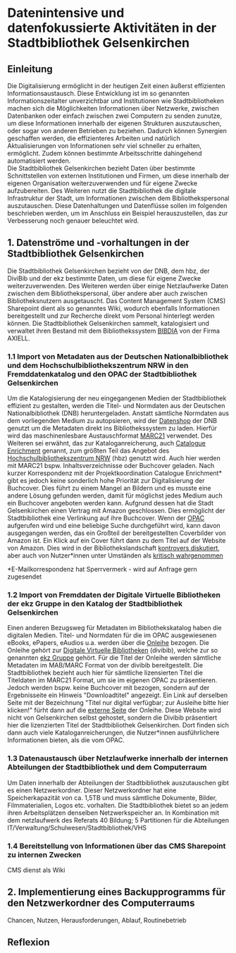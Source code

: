 # Datenintensive und datenfokussierte Aktivitäten in der Stadtbibliothek Gelsenkirchen

## Einleitung

Die Digitalisierung ermöglicht in der heutigen Zeit einen äußerst effizienten Informationsaustausch. Diese Entwicklung ist im so genannten Informationszeitalter unverzichtbar und Institutionen wie Stadtbibliotheken 
machen sich die Möglichkeiten Informationen über Netzwerke, zwischen Datenbanken oder einfach zwischen zwei Computern zu senden zunutze, um diese Informationen innerhalb der eigenen Strukturen auszutauschen, oder 
sogar von anderen Betrieben zu beziehen. Dadurch können Synergien geschaffen werden, die effizienteres Arbeiten und natürlich Aktualisierungen von Informationen sehr viel schneller zu erhalten, ermöglicht. Zudem 
können bestimmte Arbeitsschritte dahingehend automatisiert werden.   
Die Stadtbibliothek Gelsenkirchen bezieht Daten über bestimmte Schnittstellen von externen Institutionen und Firmen, um diese innerhalb der eigenen Organisation weiterzuverwenden und für eigene Zwecke 
aufzubereiten. Des Weiteren nutzt die Stadtbibliothek die digitale Infrastruktur der Stadt, um Informationen zwischen dem Bibliothekspersonal auszutauschen. Diese Datenhaltungen und Datenflüsse sollen im folgenden 
beschrieben werden, um im Anschluss ein Beispiel herauszustellen, das zur Verbesserung noch genauer beleuchtet wird. 

## 1. Datenströme und -vorhaltungen in der Stadtbibliothek Gelsenkirchen

Die Stadtbibliothek Gelsenkirchen bezieht von der DNB, dem hbz, der DiviBib und der ekz bestimmte Daten, um diese für eigene Zwecke weiterzuverwenden. Des Weiteren werden über einige Netzlaufwerke Daten zwischen dem 
Bibliothekspersonal, über andere aber auch zwischen Bibliotheksnutzern ausgetauscht. Das Content Management System (CMS) Sharepoint dient als so genanntes Wiki, wodurch ebenfalls Informationen bereitgestellt und 
zur Recherche direkt vom Personal hinterlegt werden können. Die Stadtbibliothek Gelsenkirchen sammelt, katalogisiert und verwaltet ihren Bestand mit dem 
Bibliothekssystem [BIBDIA](https://www.axiell.de/bibdia/) von der Firma AXIELL. 

  ### 1.1 Import von Metadaten aus der Deutschen Nationalbibliothek und dem Hochschulbibliothekszentrum NRW in den Fremddatenkatalog und den OPAC der Stadtbibliothek Gelsenkirchen

Um die Katalogisierung der neu eingegangenen Medien der Stadtbibliothek effizient zu gestalten, werden die Titel- und Normdaten aus der Deutschen Nationalbibliothek (DNB) 
heruntergeladen. Anstatt sämtliche Normdaten aus dem vorliegenden Medium zu autopsieren, wird der [Datenshop](https://www.dnb.de/DE/Header/Hilfe/datenshop.html) der DNB genutzt um die Metadaten direkt ins 
Bibliothekssystem zu laden. Hierfür wird das maschinenlesbare Austauschformat [MARC21](https://www.dnb.de/DE/Standardisierung/Formate/MARC21/marc21_node.html) verwendet. 
Des Weiteren sei erwähnt, das zur Kataloganreicherung, auch [Catalogue Enrichment](https://www.hbz-nrw.de/produkte/digitalisierung/catalogue-enrichment) genannt, zum größten Teil das Angebot des 
[Hochschulbibliothekszentrum NRW](https://www.hbz-nrw.de/ueber-uns) (hbz) genutzt wird. Auch hier werden mit MARC21 bspw. Inhaltsverzeichnisse oder Buchcover geladen. Nach kurzer Korrespondenz mit der 
Projektkoordination Catalogue Enrichment* gibt es jedoch keine sonderlich hohe Priorität zur Digitalisierung der Buchcover. Dies führt zu einem Mangel an Bildern und es musste eine andere Lösung gefunden werden, damit 
für möglichst jedes Medium auch ein Buchcover angeboten werden kann. Aufgrund dessen hat die Stadt Gelsenkirchen einen Vertrag mit Amazon geschlossen. Dies ermöglicht der Stadtbibliothek eine Verlinkung auf ihre 
Buchcover. Wenn der [OPAC](https://katalog.stadtbibliothek-ge.de/opax/de/qsim.html.S) aufgerufen wird und eine beliebige Suche durchgeführt wird, kann davon ausgegangen werden, das ein Großteil der bereitgestellten 
Coverbilder von Amazon ist. Ein Klick auf ein Cover führt dann zu dem Titel auf der Website von Amazon. Dies wird in der Bibliothekslandschaft [kontrovers diskutiert](https://www.kribiblio.de/?p=681), aber auch von Nutzer*innen unter Umständen als [kritisch 
wahrgenommen](https://www.bib-info.de/verband/publikationen/aktuell.html?tx_ttnews%5Btt_news%5D=4524&cHash=d764971a32) 

*E-Mailkorrespondenz hat Sperrvermerk - wird auf Anfrage gern zugesendet
 
  ### 1.2 Import von Fremddaten der Digitale Virtuelle Bibliotheken der ekz Gruppe in den Katalog der Stadtbibliothek Gelsenkirchen 

Einen anderen Bezugsweg für Metadaten im Bibliothekskatalog haben die digitalen Medien. Titel- und Normdaten für die im OPAC ausgewiesenen eBooks, ePapers, eAudios u.a. werden über 
die [Onleihe](http://www.onleihe.net/) bezogen. Die Onleihe gehört zur [Digitale Virtuelle Bibliotheken](http://www.onleihe.net/unternehmen.html) (divibib), welche zur so genannten [ekz 
Gruppe](http://www.onleihe.net/unternehmen/die-ekz-gruppe.html) gehört. Für die Titel der Onleihe werden sämtliche Metadaten im MAB/MARC Format von der divibib bereitgestellt. Die Stadtbibliothek bezieht auch hier für 
sämtliche lizensierten Titel die Titeldaten im MARC21 Format, um sie im eigenen OPAC zu präsentieren. Jedoch werden bspw. keine Buchcover mit bezogen, sondern auf der Ergebnisseite ein Hinweis "Downloadtitel" 
angezeigt. Ein Link auf derselben Seite mit der Bezeichnung "Titel nur digital verfügbar; zur Ausleihe bitte hier klicken!" fürht dann auf die [externe 
Seite](https://ebib.onleihe.de/gelsenkirchen/frontend/welcome,51-0-0-100-0-0-1-0-0-0-0.html) der Onleihe. Diese Website wird nicht von Gelsenkirchen selbst gehostet, sondern die Divibib präsentiert hier die 
lizenzierten Titel der Stadtbibliothek Gelsenkirchen. Dort finden sich dann auch viele Kataloganreicherungen, die Nutzer*innen ausführlichere Informationen bieten, als die vom OPAC.

  ### 1.3 Datenaustausch über Netzlaufwerke innerhalb der internen Abteilungen der Stadtbibliothek und dem Computerraum

Um Daten innerhalb der Abteilungen der Stadtbibliothek auszutauschen gibt es einen Netzwerkordner. Dieser Netzwerkordner hat eine Speicherkapazität von ca. 1,5TB und muss sämtliche Dokumente, Bilder, 
Filmmaterialien, Logos etc. vorhalten. Die Stadtbibliothek bietet so an jedem ihren Arbeitsplätzen denselben Netzwerkspeicher an. In Kombination mit dem  netzlaufwerk des Referats 40 Bildung; 5 Partitionen für die 
Abteilungen 
IT/Verwaltung/Schulwesen/Stadtbibliothek/VHS

  ### 1.4 Bereitstellung von Informationen über das CMS Sharepoint zu internen Zwecken
 
CMS dienst als Wiki


## 2. Implementierung eines Backupprogramms für den Netzwerkordner des Computerraums

Chancen, Nutzen, Herausforderungen, Ablauf, Routinebetrieb


## Reflexion


